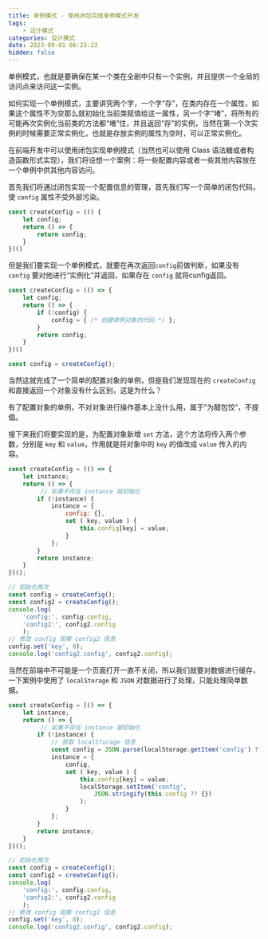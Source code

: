 ```yaml
---
title: 单例模式 - 使用闭包完成单例模式开发
tags: 
	- 设计模式
categories: 设计模式
date: 2023-09-01 06:23:23
hidden: false
---
```


单例模式，也就是要确保在某一个类在全剧中只有一个实例，并且提供一个全局的访问点来访问这一实例。

如何实现一个单例模式，主要讲究两个字，一个字“存”，在类内存在一个属性，如果这个属性不为空那么就初始化当前类赋值给这一属性，另一个字“堵”，将所有的可能再次实例化当前类的方法都“堵”住，并且返回“存”的实例，当然在第一个次实例的时候需要正常实例化，也就是存放实例的属性为空时，可以正常实例化。

在前端开发中可以使用闭包实现单例模式（当然也可以使用 Class 语法糖或者构造函数形式实现），我们将设想一个案例：将一些配置内容或者一些其他内容放在一个单例中供其他内容访问。

首先我们将通过闭包实现一个配置信息的管理，首先我们写一个简单的闭包代码，使 `config` 属性不受外部污染。

```js
const createConfig = (() {
	let config;
	return () => {
		return config;
	}
})()
```

但是我们要实现一个单例模式，就要在再次返回`config`前做判断，如果没有 `config` 要对他进行“实例化“并返回，如果存在 `config` 就将cunfig返回。

```js
const createConfig = (() => {
	let config;
	return () => {
		if (!config) {
			config = { /* 创建单例对象的代码 */ };
		}
		return config;
	}
})()

const config = createConfig();
```

当然这就完成了一个简单的配置对象的单例，但是我们发现现在的 `createConfig` 和直接返回一个对象没有什么区别，这是为什么？

有了配置对象的单例，不对对象进行操作基本上没什么用，属于”为醋包饺“，不提倡。

接下来我们将要实现的是，为配置对象新增 `set` 方法，这个方法将传入两个参数，分别是 `key` 和 `value`，作用就是将对象中的 `key` 的值改成 `value` 传入的内容。

```js
const createConfig = (() => {
	let instance;
	return () => {
		 // 如果不存在 instance 就初始化
		if (!instance) {
			instance = {
				config: {},
				set ( key, value ) {
					this.config[key] = value;
				}
			};
		}
		return instance;
	}
})();

// 初始化两次
const config = createConfig();
const config2 = createConfig();
console.log(
	'config:', config.config,
	'config2:', config2.config
	);
// 修改 config 观察 config2 信息
config.set('key', 0);
console.log('config2.config', config2.config);
```

当然在前端中不可能是一个页面打开一直不关闭，所以我们就要对数据进行缓存，一下案例中使用了 `localStorage` 和 `JSON` 对数据进行了处理，只能处理简单数据。 

```js
const createConfig = (() => {
	let instance;
	return () => {
		 // 如果不存在 instance 就初始化
		if (!instance) {
			// 获取 localStorage 信息
			const config = JSON.parse(localStorage.getItem('config') ?? '{}')
			instance = {
				config,
				set ( key, value ) {
					this.config[key] = value;
					localStorage.setItem('config', 
						JSON.stringify(this.config ?? {})
					);
				}
			};
		}
		return instance;
	}
})();

// 初始化两次
const config = createConfig();
const config2 = createConfig();
console.log(
	'config:', config.config,
	'config2:', config2.config
	);
// 修改 config 观察 config2 信息
config.set('key', 0);
console.log('config2.config', config2.config);
```
